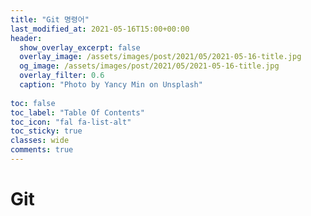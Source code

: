 ```yaml
---
title: "Git 명령어"
last_modified_at: 2021-05-16T15:00+00:00
header:
  show_overlay_excerpt: false
  overlay_image: /assets/images/post/2021/05/2021-05-16-title.jpg
  og_image: /assets/images/post/2021/05/2021-05-16-title.jpg
  overlay_filter: 0.6
  caption: "Photo by Yancy Min on Unsplash"
  
toc: false
toc_label: "Table Of Contents"
toc_icon: "fal fa-list-alt"
toc_sticky: true
classes: wide
comments: true
---
```



# Git
